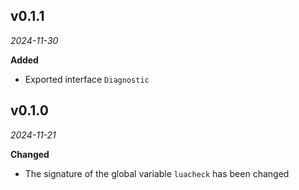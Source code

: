 ## v0.1.1

*2024-11-30*

**Added**

- Exported interface `Diagnostic`

## v0.1.0

*2024-11-21*

**Changed**

- The signature of the global variable `luacheck` has been changed
